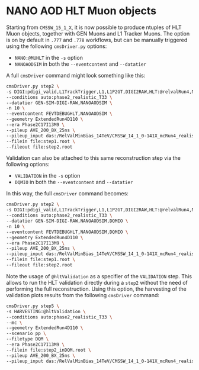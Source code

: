 # NANO AOD HLT Muon objects

Starting from `CMSSW_15_1_X`, it is now possible to produce ntuples of HLT Muon objects, together with GEN Muons and L1 Tracker Muons. The option is on by default in `.777` and `.778` workflows, but can be manually triggered using the following `cmsDriver.py` options:

- `NANO:@MUHLT` in the `-s` option
- `NANOAODSIM` in both the `--eventcontent` and `--datatier`

A full `cmsDriver` command might look something like this:

```bash
cmsDriver.py step2 \
-s DIGI:pdigi_valid,L1TrackTrigger,L1,L1P2GT,DIGI2RAW,HLT:@relvalRun4,NANO:@MUHLT \
--conditions auto:phase2_realistic_T33 \
--datatier GEN-SIM-DIGI-RAW,NANOAODSIM \
-n 10 \
--eventcontent FEVTDEBUGHLT,NANOAODSIM \
--geometry ExtendedRun4D110 \
--era Phase2C17I13M9 \
--pileup AVE_200_BX_25ns \
--pileup_input das:/RelValMinBias_14TeV/CMSSW_14_1_0-141X_mcRun4_realistic_v1_STD_RegeneratedGS_2026D110_noPU-v1/GEN-SIM \
--filein file:step1.root \
--fileout file:step2.root
```

Validation can also be attached to this same reconstruction step via the following options:

- `VALIDATION` in the `-s` option
- `DQMIO` in both the `--eventcontent` and `--datatier`

In this way, the full `cmsDriver` command becomes:

```bash
cmsDriver.py step2 \
-s DIGI:pdigi_valid,L1TrackTrigger,L1,L1P2GT,DIGI2RAW,HLT:@relvalRun4,NANO:@MUHLT,VALIDATION:@hltValidation \
--conditions auto:phase2_realistic_T33 \
--datatier GEN-SIM-DIGI-RAW,NANOAODSIM,DQMIO \
-n 10 \
--eventcontent FEVTDEBUGHLT,NANOAODSIM,DQMIO \
--geometry ExtendedRun4D110 \
--era Phase2C17I13M9 \
--pileup AVE_200_BX_25ns \
--pileup_input das:/RelValMinBias_14TeV/CMSSW_14_1_0-141X_mcRun4_realistic_v1_STD_RegeneratedGS_2026D110_noPU-v1/GEN-SIM \
--filein file:step1.root \
--fileout file:step2.root
```

Note the usage of `@hltValidation` as a specifier of the `VALIDATION` step. This allows to run the HLT validation directly during a `step2` without the need of performing the full reconstruction. Using this option, the harvesting of the validation plots results from the following `cmsDriver` command:

```bash
cmsDriver.py step5 \
-s HARVESTING:@hltValidation \
--conditions auto:phase2_realistic_T33 \
--mc \
--geometry ExtendedRun4D110 \
--scenario pp \
--filetype DQM \
--era Phase2C17I13M9 \
--filein file:step2_inDQM.root \
--pileup AVE_200_BX_25ns \
--pileup_input das:/RelValMinBias_14TeV/CMSSW_14_1_0-141X_mcRun4_realistic_v1_STD_RegeneratedGS_2026D110_noPU-v1/GEN-SIM
```